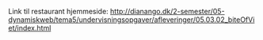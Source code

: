 Link til restaurant hjemmeside: http://dianango.dk/2-semester/05-dynamiskweb/tema5/undervisningsopgaver/afleveringer/05.03.02_biteOfViet/index.html
